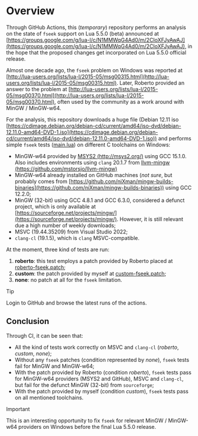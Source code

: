 # Overview

Through GitHub Actions, this (*temporary*) repository performs an analysis on the state of `fseek` support on Lua 5.5.0 (beta) announced at [https://groups.google.com/g/lua-l/c/N1MMWqG4Ad0/m/2CIoXFJyAwAJ](https://groups.google.com/g/lua-l/c/N1MMWqG4Ad0/m/2CIoXFJyAwAJ), in the hope that the proposed changes get incorporated on Lua 5.5.0 official release.

Almost one decade ago, the `fseek` problem on Windows was reported at [http://lua-users.org/lists/lua-l/2015-05/msg00315.html](http://lua-users.org/lists/lua-l/2015-05/msg00315.html). Later, Roberto provided an answer to the problem at [http://lua-users.org/lists/lua-l/2015-05/msg00370.html](http://lua-users.org/lists/lua-l/2015-05/msg00370.html), often used by the community as a work around with MinGW / MinGW-w64.

For the analysis, this repository downloads a huge file (Debian 12.11 iso [https://cdimage.debian.org/debian-cd/current/amd64/iso-dvd/debian-12.11.0-amd64-DVD-1.iso](https://cdimage.debian.org/debian-cd/current/amd64/iso-dvd/debian-12.11.0-amd64-DVD-1.iso)) and performs simple `fseek` tests ([main.lua](main.lua)) on different C toolchains on Windows:

* MinGW-w64 provided by [MSYS2 (http://msys2.org/)](http://msys2.org/) using GCC 15.1.0. Also includes environments using `clang` 20.1.7 from [llvm-mingw (https://github.com/mstorsjo/llvm-mingw) ](https://github.com/mstorsjo/llvm-mingw)
* MinGW-w64 already installed on GitHub machines (*not sure*, but probably comes from [https://github.com/niXman/mingw-builds-binaries](https://github.com/niXman/mingw-builds-binaries)) using GCC 12.2.0;
* MinGW (32-bit) using GCC 4.8.1 and GCC 6.3.0, considered a defunct project, which is only available at [https://sourceforge.net/projects/mingw/](https://sourceforge.net/projects/mingw/). However, it is still relevant due a high number of weekly downloads;
* MSVC (19.44.35209) from Visual Studio 2022;
* `clang-cl` (19.1.5), which is `clang` MSVC-compatible.

At the moment, three kind of tests are run:

1. **roberto**: this test employs a patch provided by Roberto placed at [roberto-fseek.patch](roberto-fseek.patch);
2. **custom**: the patch provided by myself at [custom-fseek.patch](custom-fseek.patch);
3. **none**: no patch at all for the `fseek` limitation.

> [!TIP]
> 
> Login to GitHub and browse the latest runs of the actions.

## Conclusion

Through CI, it can be seen that:

* All the kind of tests work correctly on MSVC and `clang-cl` (*roberto*, *custom*, *none*);
* Without any `fseek` patches (condition represented by *none*), `fseek` tests fail for MinGW and MinGW-w64;
* With the patch provided by Roberto (condition *roberto*), `fseek` tests pass for MinGW-w64 providers (MSYS2 and GitHub), MSVC and `clang-cl`, but fail for the defunct MinGW (32-bit) from `sourceforge`;
* With the patch provided by myself (condition *custom*), `fseek` tests pass on all mentioned toolchains.

> [!IMPORTANT]
> 
> This is an interesting opportunity to fix `fseek` for relevant MinGW / MinGW-w64 providers on Windows before the final Lua 5.5.0 release.